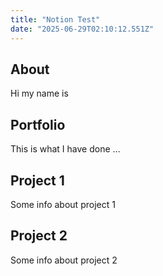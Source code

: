 ```yaml
---
title: "Notion Test"
date: "2025-06-29T02:10:12.551Z"
---
```



## About

Hi my name is


## Portfolio

This is what I have done …


## Project 1

Some info about project 1


## Project 2

Some info about project 2

